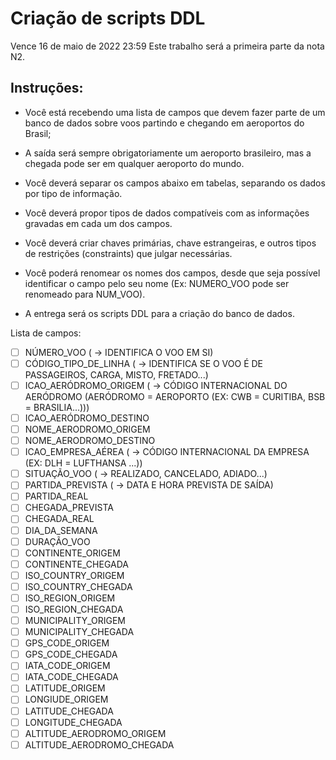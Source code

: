 # Criação de scripts DDL
Vence 16 de maio de 2022 23:59
Este trabalho será a primeira parte da nota N2.

## Instruções:
- Você está recebendo uma lista de campos que devem fazer parte de um banco de dados sobre voos partindo e chegando em aeroportos do Brasil;

- A saída será sempre obrigatoriamente um aeroporto brasileiro, mas a chegada pode ser em qualquer aeroporto do mundo.

- Você deverá separar os campos abaixo em tabelas, separando os dados por tipo de informação.

- Você deverá propor tipos de dados compatíveis com as informações gravadas em cada um dos campos.

- Você deverá criar chaves primárias, chave estrangeiras, e outros tipos de restrições (constraints) que julgar necessárias.

- Você poderá renomear os nomes dos campos, desde que seja possível identificar o campo pelo seu nome (Ex: NUMERO_VOO pode ser renomeado para NUM_VOO).

- A entrega será os scripts DDL para a criação do banco de dados.


Lista de campos:

- [ ] NÚMERO_VOO ( -> IDENTIFICA O VOO EM SI)
- [ ] CÓDIGO_TIPO_DE_LINHA ( -> IDENTIFICA SE O VOO É DE PASSAGEIROS, CARGA, MISTO, FRETADO...)
- [ ] ICAO_AERÓDROMO_ORIGEM ( -> CÓDIGO INTERNACIONAL DO AERÓDROMO (AERÓDROMO = AEROPORTO  (EX: CWB = CURITIBA, BSB = BRASILIA...)))
- [ ] ICAO_AERÓDROMO_DESTINO
- [ ] NOME_AERODROMO_ORIGEM
- [ ] NOME_AERODROMO_DESTINO
- [ ] ICAO_EMPRESA_AÉREA ( -> CÓDIGO INTERNACIONAL DA EMPRESA (EX: DLH = LUFTHANSA ...))
- [ ] SITUAÇÃO_VOO ( -> REALIZADO, CANCELADO, ADIADO...)
- [ ] PARTIDA_PREVISTA ( -> DATA E HORA PREVISTA DE SAÍDA)
- [ ] PARTIDA_REAL
- [ ] CHEGADA_PREVISTA
- [ ] CHEGADA_REAL
- [ ] DIA_DA_SEMANA
- [ ] DURAÇÃO_VOO
- [ ] CONTINENTE_ORIGEM
- [ ] CONTINENTE_CHEGADA
- [ ] ISO_COUNTRY_ORIGEM
- [ ] ISO_COUNTRY_CHEGADA
- [ ] ISO_REGION_ORIGEM
- [ ] ISO_REGION_CHEGADA
- [ ] MUNICIPALITY_ORIGEM
- [ ] MUNICIPALITY_CHEGADA
- [ ] GPS_CODE_ORIGEM
- [ ] GPS_CODE_CHEGADA
- [ ] IATA_CODE_ORIGEM
- [ ] IATA_CODE_CHEGADA
- [ ] LATITUDE_ORIGEM
- [ ] LONGIUDE_ORIGEM
- [ ] LATITUDE_CHEGADA
- [ ] LONGITUDE_CHEGADA
- [ ] ALTITUDE_AERODROMO_ORIGEM
- [ ] ALTITUDE_AERODROMO_CHEGADA

